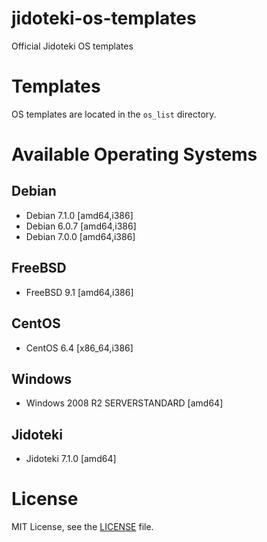 jidoteki-os-templates
=====================

Official Jidoteki OS templates

# Templates

OS templates are located in the `os_list` directory.

# Available Operating Systems

## Debian

* Debian 7.1.0 [amd64,i386]
* Debian 6.0.7 [amd64,i386]
* Debian 7.0.0 [amd64,i386]

## FreeBSD

* FreeBSD 9.1 [amd64,i386]

## CentOS

* CentOS 6.4 [x86_64,i386]

## Windows

* Windows 2008 R2 SERVERSTANDARD [amd64]

## Jidoteki

* Jidoteki 7.1.0 [amd64]

# License

MIT License, see the [LICENSE](https://github.com/unscramble/jidoteki-os-templates/blob/master/LICENSE) file.
